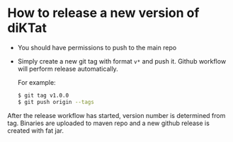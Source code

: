 # How to release a new version of diKTat

* You should have permissions to push to the main repo
* Simply create a new git tag with format `v*` and push it. Github workflow will perform release automatically.
  
  For example:
  ```bash
  $ git tag v1.0.0
  $ git push origin --tags 
  ```
  
After the release workflow has started, version number is determined from tag. Binaries are uploaded to maven repo and 
a new github release is created with fat jar.
